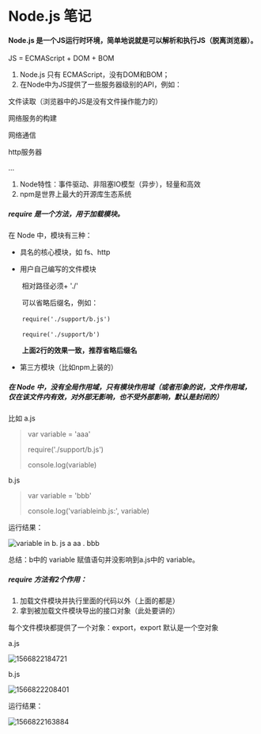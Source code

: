 # Node.js 笔记

#### Node.js 是一个JS运行时环境，简单地说就是可以解析和执行JS（脱离浏览器）。

JS = ECMAScript + DOM + BOM

1. Node.js 只有 ECMAScript，没有DOM和BOM；
2. 在Node中为JS提供了一些服务器级别的API，例如：

文件读取（浏览器中的JS是没有文件操作能力的）

网络服务的构建

网络通信

http服务器

…

1.  Node特性：事件驱动、非阻塞IO模型（异步），轻量和高效
2. npm是世界上最大的开源库生态系统



##### require 是一个方法，用于加载模块。

在 Node 中，模块有三种：

* 具名的核心模块，如 fs、http

* 用户自己编写的文件模块

  ​	相对路径必须+  './'

  ​	可以省略后缀名，例如：

  ​	`require('./support/b.js')`

  ​	`require('./support/b')`

  ​	**上面2行的效果一致，推荐省略后缀名**

* 第三方模块（比如npm上装的）



##### 在 Node 中，没有全局作用域，只有模块作用域（或者形象的说，文件作用域，仅在该文件内有效，对外部无影响，也不受外部影响，默认是封闭的）

比如 a.js

> var variable = 'aaa'
>
> require('./support/b.js')
>
> console.log(variable) 

b.js

> var variable = 'bbb'
>
> console.log('variableinb.js:', variable)

运行结果：

![variable in b. js  a aa  . bbb ](file:///C:/Users/ALLENX~1/AppData/Local/Temp/msohtmlclip1/02/clip_image001.png)

总结：b中的 variable 赋值语句并没影响到a.js中的 variable。



##### require 方法有2个作用：

1.  加载文件模块并执行里面的代码以外（上面的都是）
2. 拿到被加载文件模块导出的接口对象（此处要讲的）

每个文件模块都提供了一个对象：export，export 默认是一个空对象

a.js

![1566822184721](C:\Users\allenxfwang\AppData\Roaming\Typora\typora-user-images\1566822184721.png)

b.js

![1566822208401](C:\Users\allenxfwang\AppData\Roaming\Typora\typora-user-images\1566822208401.png)

运行结果：

![1566822163884](C:\Users\allenxfwang\AppData\Roaming\Typora\typora-user-images\1566822163884.png)

